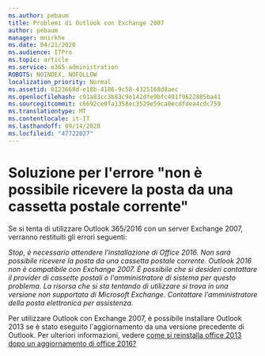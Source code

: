 ```yaml
---
ms.author: pebaum
title: Problemi di Outlook con Exchange 2007
author: pebaum
manager: mnirkhe
ms.date: 04/21/2020
ms.audience: ITPro
ms.topic: article
ms.service: o365-administration
ROBOTS: NOINDEX, NOFOLLOW
localization_priority: Normal
ms.assetid: 0123668d-e18b-4186-9c58-4325168d8aec
ms.openlocfilehash: c91a83cc3b83c9e142dfe9bfc491f9622885ba41
ms.sourcegitcommit: c6692ce0fa1358ec3529e59ca0ecdfdea4cdc759
ms.translationtype: MT
ms.contentlocale: it-IT
ms.lasthandoff: 09/14/2020
ms.locfileid: "47722027"
---
```

# <a name="solution-for-error-you-wont-be-able-to-receive-mail-from-a-current-mailbox"></a>Soluzione per l'errore "non è possibile ricevere la posta da una cassetta postale corrente"
Se si tenta di utilizzare Outlook 365/2016 con un server Exchange 2007, verranno restituiti gli errori seguenti:

*Stop, è necessario attendere l'installazione di Office 2016. Non sarà possibile ricevere la posta da una cassetta postale corrente. Outlook 2016 non è compatibile con Exchange 2007. È possibile che si desideri contattare il provider di cassette postali o l'amministratore di sistema per questo problema. La risorsa che si sta tentando di utilizzare si trova in una versione non supportata di Microsoft Exchange. Contattare l'amministratore della posta elettronica per assistenza.*

Per utilizzare Outlook con Exchange 2007, è possibile installare Outlook 2013 se è stato eseguito l'aggiornamento da una versione precedente di Outlook. Per ulteriori informazioni, vedere [come si reinstalla office 2013 dopo un aggiornamento di office 2016?](https://support.office.com/article/a6ca92f4-cbb4-4609-9fdb-f8d3dd6812f3)